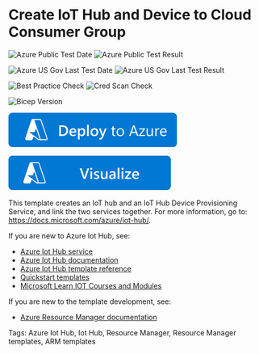 # Create IoT Hub and Device to Cloud Consumer Group

![Azure Public Test Date](https://azurequickstartsservice.blob.core.windows.net/badges/quickstarts/microsoft.devices/iothub-device-provisioning/PublicLastTestDate.svg)
![Azure Public Test Result](https://azurequickstartsservice.blob.core.windows.net/badges/quickstarts/microsoft.devices/iothub-device-provisioning/PublicDeployment.svg)

![Azure US Gov Last Test Date](https://azurequickstartsservice.blob.core.windows.net/badges/quickstarts/microsoft.devices/iothub-device-provisioning/FairfaxLastTestDate.svg)
![Azure US Gov Last Test Result](https://azurequickstartsservice.blob.core.windows.net/badges/quickstarts/microsoft.devices/iothub-device-provisioning/FairfaxDeployment.svg)

![Best Practice Check](https://azurequickstartsservice.blob.core.windows.net/badges/quickstarts/microsoft.devices/iothub-device-provisioning/BestPracticeResult.svg)
![Cred Scan Check](https://azurequickstartsservice.blob.core.windows.net/badges/quickstarts/microsoft.devices/iothub-device-provisioning/CredScanResult.svg)

![Bicep Version](https://azurequickstartsservice.blob.core.windows.net/badges/quickstarts/microsoft.devices/iothub-device-provisioning/BicepVersion.svg)

[![Deploy To Azure](https://raw.githubusercontent.com/Azure/azure-quickstart-templates/master/1-CONTRIBUTION-GUIDE/images/deploytoazure.svg?sanitize=true)](https://portal.azure.com/#create/Microsoft.Template/uri/https%3A%2F%2Fraw.githubusercontent.com%2FAzure%2Fazure-quickstart-templates%2Fmaster%2Fquickstarts%2Fmicrosoft.devices%2Fiothub-device-provisioning%2Fazuredeploy.json)

[![Visualize](https://raw.githubusercontent.com/Azure/azure-quickstart-templates/master/1-CONTRIBUTION-GUIDE/images/visualizebutton.svg?sanitize=true)](http://armviz.io/#/?load=https%3A%2F%2Fraw.githubusercontent.com%2FAzure%2Fazure-quickstart-templates%2Fmaster%2Fquickstarts%2Fmicrosoft.devices%2Fiothub-device-provisioning%2Fazuredeploy.json)

This template creates an IoT hub and an IoT Hub Device Provisioning Service, and link the two services together. For more information, go to: https://docs.microsoft.com/azure/iot-hub/.

If you are new to Azure Iot Hub, see:

- [Azure Iot Hub service](https://azure.microsoft.com/services/iot-hub/)
- [Azure Iot Hub documentation](https://docs.microsoft.com/azure/iot-hub/)
- [Azure Iot Hub template reference](https://docs.microsoft.com/azure/templates/microsoft.devices/iothub-allversions)
- [Quickstart templates](https://azure.microsoft.com/resources/templates/?resourceType=Microsoft.Devices&pageNumber=1&sort=Popular)
- [Microsoft Learn IOT Courses and Modules](https://docs.microsoft.com/learn/browse/?products=azure-iot-central%2Cazure-iot-hub )

If you are new to the template development, see:

- [Azure Resource Manager documentation](https://docs.microsoft.com/en-us/azure/azure-resource-manager/)

Tags: Azure Iot Hub, Iot Hub, Resource Manager, Resource Manager templates, ARM templates

